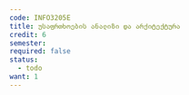 ```yaml
---
code: INFO3205E
title: უსაფრთხოების ანალიზი და არქიტექტურა
credit: 6
semester: 
required: false
status:
  - todo
want: 1
---
```


